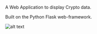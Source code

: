 A Web Application to display Crypto data.

Built on the Python Flask web-framework. 

![alt text](https://github.com/seabass118/CryptoApp/blob/CryptoApp_screenshot?raw=true)
